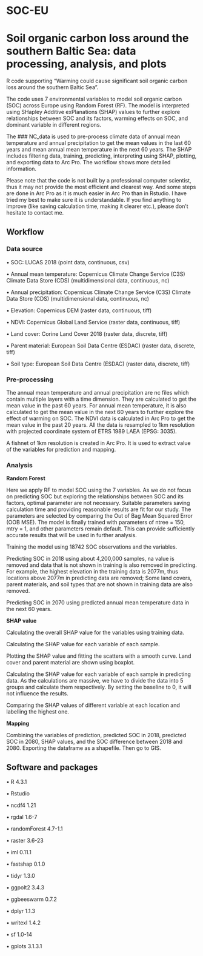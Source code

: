 # SOC-EU

# Soil organic carbon loss around the southern Baltic Sea: data processing, analysis, and plots

R code supporting “Warming could cause significant soil organic carbon loss around the southern Baltic Sea”.

The code uses 7 environmental variables to model soil organic carbon (SOC) across Europe using Random Forest (RF). The model is interpreted using SHapley Additive exPlanations (SHAP) values to further explore relationships between SOC and its factors, warming effects on SOC, and dominant variable in different regions.

The ### NC_data is used to pre-process climate data of annual mean temperature and annual precipitation to get the mean values in the last 60 years and mean annual mean temperature in the next 60 years. The SHAP includes filtering data, training, predicting, interpreting using SHAP, plotting, and exporting data to Arc Pro. The workflow shows more detailed information.

Please note that the code is not built by a professional computer scientist, thus it may not provide the most efficient and clearest way. And some steps are done in Arc Pro as it is much easier in Arc Pro than in Rstudio. I have tried my best to make sure it is understandable. If you find anything to improve (like saving calculation time, making it clearer etc.), please don’t hesitate to contact me.

## Workflow

### Data source

•	SOC: LUCAS 2018 (point data, continuous, csv)

•	Annual mean temperature: Copernicus Climate Change Service (C3S) Climate Data Store (CDS) (multidimensional data, continuous, nc)

•	Annual precipitation: Copernicus Climate Change Service (C3S) Climate Data Store (CDS) (multidimensional data, continuous, nc)

•	Elevation: Copernicus DEM (raster data, continuous, tiff)

•	NDVI: Copernicus Global Land Service (raster data, continuous, tiff) 

•	Land cover: Corine Land Cover 2018 (raster data, discrete, tiff)

•	Parent material: European Soil Data Centre (ESDAC) (raster data, discrete, tiff)

•	Soil type: European Soil Data Centre (ESDAC) (raster data, discrete, tiff)

### Pre-processing

The annual mean temperature and annual precipitation are nc files which contain multiple layers with a time dimension. They are calculated to get the mean value in the past 60 years. For annual mean temperature, it is also calculated to get the mean value in the next 60 years to further explore the effect of warming on SOC. The NDVI data is calculated in Arc Pro to get the mean value in the past 20 years. All the data is resampled to 1km resolution with projected coordinate system of ETRS 1989 LAEA (EPSG: 3035).

A fishnet of 1km resolution is created in Arc Pro. It is used to extract value of the variables for prediction and mapping.

### Analysis

**Random Forest**

Here we apply RF to model SOC using the 7 variables. As we do not focus on predicting SOC but exploring the relationships between SOC and its factors, optimal parameter are not necessary. Suitable parameters saving calculation time and providing reasonable results are fit for our study. The parameters are selected by comparing the Out of Bag Mean Squared Error (OOB MSE). The model is finally trained with parameters of ntree = 150, mtry = 1, and other parameters remain default. This can provide sufficiently accurate results that will be used in further analysis.

Training the model using 18742 SOC observations and the variables.

Predicting SOC in 2018 using about 4,200,000 samples, na value is removed and data that is not shown in training is also removed in predicting. For example, the highest elevation in the training data is 2077m, thus locations above 2077m in predicting data are removed; Some land covers, parent materials, and soil types that are not shown in training data are also removed.

Predicting SOC in 2070 using predicted annual mean temperature data in the next 60 years.

**SHAP value**

Calculating the overall SHAP value for the variables using training data.

Calculating the SHAP value for each variable of each sample.

Plotting the SHAP value and fitting the scatters with a smooth curve. Land cover and parent material are shown using boxplot.

Calculating the SHAP value for each variable of each sample in predicting data. As the calculations are massive, we have to divide the data into 5 groups and calculate them respectively. By setting the baseline to 0, it will not influence the results.

Comparing the SHAP values of different variable at each location and labelling the highest one.

**Mapping**

Combining the variables of prediction, predicted SOC in 2018, predicted SOC in 2080, SHAP values, and the SOC difference between 2018 and 2080. Exporting the dataframe as a shapefile. Then go to GIS.

## Software and packages

•	R 4.3.1

•	Rstudio

•	ncdf4 1.21

•	rgdal 1.6-7

•	randomForest 4.7-1.1

•	raster 3.6-23

•	iml 0.11.1

•	fastshap 0.1.0

•	tidyr 1.3.0

•	ggpolt2 3.4.3

•	ggbeeswarm 0.7.2

•	dplyr 1.1.3

•	writexl 1.4.2

•	sf 1.0-14

•	gplots 3.1.3.1






